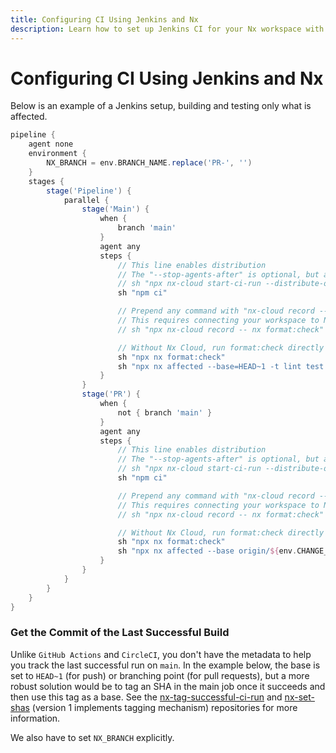 ```yaml
---
title: Configuring CI Using Jenkins and Nx
description: Learn how to set up Jenkins CI for your Nx workspace with examples of Groovy pipeline configuration for building and testing affected projects efficiently.
---
```


# Configuring CI Using Jenkins and Nx

Below is an example of a Jenkins setup, building and testing only what is affected.

```groovy
pipeline {
    agent none
    environment {
        NX_BRANCH = env.BRANCH_NAME.replace('PR-', '')
    }
    stages {
        stage('Pipeline') {
            parallel {
                stage('Main') {
                    when {
                        branch 'main'
                    }
                    agent any
                    steps {
                        // This line enables distribution
                        // The "--stop-agents-after" is optional, but allows idle agents to shut down once the "e2e-ci" targets have been requested
                        // sh "npx nx-cloud start-ci-run --distribute-on='3 linux-medium-js' --stop-agents-after='e2e-ci'"
                        sh "npm ci"

                        // Prepend any command with "nx-cloud record --" to record its logs to Nx Cloud
                        // This requires connecting your workspace to Nx Cloud. Run "nx connect" to get started w/ Nx Cloud
                        // sh "npx nx-cloud record -- nx format:check"

                        // Without Nx Cloud, run format:check directly
                        sh "npx nx format:check"
                        sh "npx nx affected --base=HEAD~1 -t lint test build e2e-ci"
                    }
                }
                stage('PR') {
                    when {
                        not { branch 'main' }
                    }
                    agent any
                    steps {
                        // This line enables distribution
                        // The "--stop-agents-after" is optional, but allows idle agents to shut down once the "e2e-ci" targets have been requested
                        // sh "npx nx-cloud start-ci-run --distribute-on='3 linux-medium-js' --stop-agents-after='e2e-ci'"
                        sh "npm ci"

                        // Prepend any command with "nx-cloud record --" to record its logs to Nx Cloud
                        // This requires connecting your workspace to Nx Cloud. Run "nx connect" to get started w/ Nx Cloud
                        // sh "npx nx-cloud record -- nx format:check"

                        // Without Nx Cloud, run format:check directly
                        sh "npx nx format:check"
                        sh "npx nx affected --base origin/${env.CHANGE_TARGET} -t lint test build e2e-ci"
                    }
                }
            }
        }
    }
}
```

### Get the Commit of the Last Successful Build

Unlike `GitHub Actions` and `CircleCI`, you don't have the metadata to help you track the last successful run on `main`. In the example below, the base is set to `HEAD~1` (for push) or branching point (for pull requests), but a more robust solution would be to tag an SHA in the main job once it succeeds and then use this tag as a base. See the [nx-tag-successful-ci-run](https://github.com/nrwl/nx-tag-successful-ci-run) and [nx-set-shas](https://github.com/nrwl/nx-set-shas) (version 1 implements tagging mechanism) repositories for more information.

We also have to set `NX_BRANCH` explicitly.
